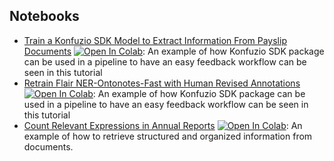 ## Notebooks

- [Train a Konfuzio SDK Model to Extract Information From Payslip Documents](https://dev.konfuzio.com/sdk/examples/examples.html#train-a-konfuzio-sdk-model-to-extract-information-from-payslip-documents) [![Open In Colab](https://colab.research.google.com/assets/colab-badge.svg)](https://colab.research.google.com/github/konfuzio-ai/document-ai-python-sdk/blob/master/docs/sdk/examples/RFExtractionAI%20Demo.ipynb):
  An example of how Konfuzio SDK package can be used in a pipeline to have an easy feedback workflow can be seen in this
  tutorial
- [Retrain Flair NER-Ontonotes-Fast with Human Revised Annotations](https://dev.konfuzio.com/sdk/examples/examples.html#retrain-flair-ner-ontonotes-fast-with-human-revised-annotations) [![Open In Colab](https://colab.research.google.com/assets/colab-badge.svg)](https://colab.research.google.com/github/konfuzio-ai/document-ai-python-sdk/blob/master/docs/sdk/examples/human_in_the_loop.ipynb):
  An example of how Konfuzio SDK package can be used in a pipeline to have an easy feedback workflow can be seen in this
  tutorial
- [Count Relevant Expressions in Annual Reports](https://dev.konfuzio.com/sdk/examples/examples.html#count-relevant-expressions-in-annual-reports) [![Open In Colab](https://colab.research.google.com/assets/colab-badge.svg)](https://colab.research.google.com/github/konfuzio-ai/document-ai-python-sdk/blob/master/docs/sdk/examples/word_count.ipynb):
  An example of how to retrieve structured and organized information from documents.
